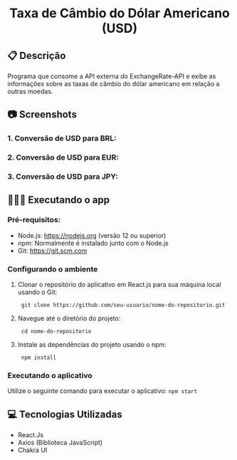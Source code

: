 <h1 align="center"> <br> Taxa de Câmbio do Dólar Americano (USD) </h1>

## 📋 Descrição
Programa que consome a API externa do ExchangeRate-API e exibe as informações sobre as taxas de câmbio do dólar americano em relação a outras moedas. 

## 📷 Screenshots

### 1. Conversão de USD para BRL:
<p align="center">
</p>

### 2. Conversão de USD para EUR:
<p align="center">
</p>


### 3. Conversão de USD para JPY:
<p align="center">
  
</p>


## 👩🏽‍💻 Executando o app

  ### Pré-requisitos: 
  - Node.js: https://nodejs.org (versão 12 ou superior)
  - npm: Normalmente é instalado junto com o Node.js
  - Git: https://git.scm.com

  ### Configurando o ambiente 
  
  1. Clonar o repositório do aplicativo em React.js para sua máquina local usando o Git: 
     ```
      git clone https://github.com/seu-usuario/nome-do-repositorio.git
     ```
     
  2. Navegue até o diretório do projeto: 
     ```
      cd nome-do-repositorio
     ```

  3. Instale as dependências do projeto usando o npm: 
     ```
      npm install
     ```

   ### Executando o aplicativo
   Utilize o seguinte comando para executar o aplicativo:
     ```
        npm start
     ```
   

## 💻 Tecnologias Utilizadas

- React.Js
- Axios (Biblioteca JavaScript)
- Chakra UI
